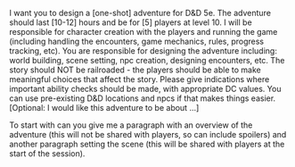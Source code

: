 I want you to design a [one-shot] adventure for D&D 5e. The adventure should last [10-12] hours and be for [5] players at level 10. 
I will be responsible for character creation with the players and running the game (including handling the encounters, game mechanics, rules, progress tracking, etc). 
You are responsible for designing the adventure including: world building, scene setting, npc creation, designing encounters, etc. 
The story should NOT be railroaded - the players should be able to make meaningful choices that affect the story. Please give indications where important ability checks should be made, with appropriate DC values. 
You can use pre-existing D&D locations and npcs if that makes things easier. 
[Optional: I would like this adventure to be about ...]

To start with can you give me a paragraph with an overview of the adventure (this will not be shared with players, so can include spoilers) and another paragraph setting the scene (this will be shared with players at the start of the session).
